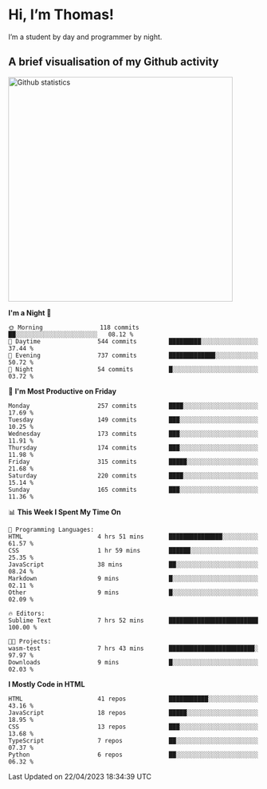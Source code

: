# Hi, I’m Thomas!
I’m a student by day and programmer by night.

## A brief visualisation of my Github activity

<img title="My Github statistics" alt="Github statistics" width="450px" src="https://github-readme-stats.vercel.app/api?username=thomasrettig&show_icons=true&include_all_commits=true&count_private=true&&hide=issues&theme=tokyonight&border_radius=6px"/>

<!--START_SECTION:waka-->
**I'm a Night 🦉** 

```text
🌞 Morning                118 commits         ██░░░░░░░░░░░░░░░░░░░░░░░   08.12 % 
🌆 Daytime                544 commits         █████████░░░░░░░░░░░░░░░░   37.44 % 
🌃 Evening                737 commits         █████████████░░░░░░░░░░░░   50.72 % 
🌙 Night                  54 commits          █░░░░░░░░░░░░░░░░░░░░░░░░   03.72 % 
```
📅 **I'm Most Productive on Friday** 

```text
Monday                   257 commits         ████░░░░░░░░░░░░░░░░░░░░░   17.69 % 
Tuesday                  149 commits         ███░░░░░░░░░░░░░░░░░░░░░░   10.25 % 
Wednesday                173 commits         ███░░░░░░░░░░░░░░░░░░░░░░   11.91 % 
Thursday                 174 commits         ███░░░░░░░░░░░░░░░░░░░░░░   11.98 % 
Friday                   315 commits         █████░░░░░░░░░░░░░░░░░░░░   21.68 % 
Saturday                 220 commits         ████░░░░░░░░░░░░░░░░░░░░░   15.14 % 
Sunday                   165 commits         ███░░░░░░░░░░░░░░░░░░░░░░   11.36 % 
```


📊 **This Week I Spent My Time On** 

```text
💬 Programming Languages: 
HTML                     4 hrs 51 mins       ███████████████░░░░░░░░░░   61.57 % 
CSS                      1 hr 59 mins        ██████░░░░░░░░░░░░░░░░░░░   25.35 % 
JavaScript               38 mins             ██░░░░░░░░░░░░░░░░░░░░░░░   08.24 % 
Markdown                 9 mins              █░░░░░░░░░░░░░░░░░░░░░░░░   02.11 % 
Other                    9 mins              █░░░░░░░░░░░░░░░░░░░░░░░░   02.09 % 

🔥 Editors: 
Sublime Text             7 hrs 52 mins       █████████████████████████   100.00 % 

🐱‍💻 Projects: 
wasm-test                7 hrs 43 mins       ████████████████████████░   97.97 % 
Downloads                9 mins              █░░░░░░░░░░░░░░░░░░░░░░░░   02.03 % 
```

**I Mostly Code in HTML** 

```text
HTML                     41 repos            ███████████░░░░░░░░░░░░░░   43.16 % 
JavaScript               18 repos            █████░░░░░░░░░░░░░░░░░░░░   18.95 % 
CSS                      13 repos            ███░░░░░░░░░░░░░░░░░░░░░░   13.68 % 
TypeScript               7 repos             ██░░░░░░░░░░░░░░░░░░░░░░░   07.37 % 
Python                   6 repos             ██░░░░░░░░░░░░░░░░░░░░░░░   06.32 % 
```




 Last Updated on 22/04/2023 18:34:39 UTC
<!--END_SECTION:waka-->
